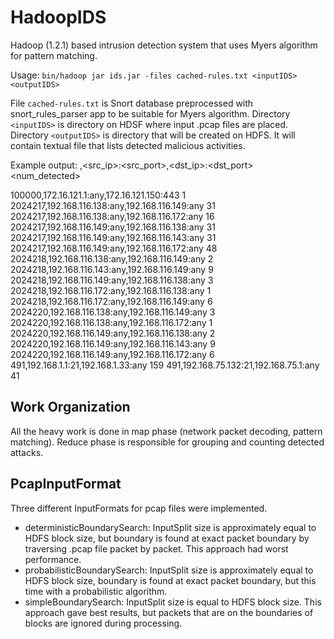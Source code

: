 # HadoopIDS

Hadoop (1.2.1) based intrusion detection system that uses Myers algorithm for pattern matching. 

Usage: `bin/hadoop jar ids.jar -files cached-rules.txt <inputIDS> <outputIDS>`

File `cached-rules.txt` is Snort database preprocessed with snort_rules_parser app to be suitable for Myers algorithm.
Directory `<inputIDS>` is directory on HDSF where input .pcap files are placed. 
Directory `<outputIDS>` is directory that will be created on HDFS. It will contain textual file that lists detected malicious activities. 

Example output:
<sid>,<src_ip>:<src_port>,<dst_ip>:<dst_port>	<num_detected>

100000,172.16.121.1:any,172.16.121.150:443	1
2024217,192.168.116.138:any,192.168.116.149:any	31
2024217,192.168.116.138:any,192.168.116.172:any	16
2024217,192.168.116.149:any,192.168.116.138:any	31
2024217,192.168.116.149:any,192.168.116.143:any	31
2024217,192.168.116.149:any,192.168.116.172:any	48
2024218,192.168.116.138:any,192.168.116.149:any	2
2024218,192.168.116.143:any,192.168.116.149:any	9
2024218,192.168.116.149:any,192.168.116.138:any	3
2024218,192.168.116.172:any,192.168.116.138:any	1
2024218,192.168.116.172:any,192.168.116.149:any	6
2024220,192.168.116.138:any,192.168.116.149:any	3
2024220,192.168.116.138:any,192.168.116.172:any	1
2024220,192.168.116.149:any,192.168.116.138:any	2
2024220,192.168.116.149:any,192.168.116.143:any	9
2024220,192.168.116.149:any,192.168.116.172:any	6
491,192.168.1.1:21,192.168.1.33:any	159
491,192.168.75.132:21,192.168.75.1:any	41

## Work Organization
All the heavy work is done in map phase (network packet decoding, pattern matching). Reduce phase is responsible for grouping and counting detected attacks.

## PcapInputFormat 
Three different InputFormats for pcap files were implemented. 
* deterministicBoundarySearch: InputSplit size is approximately equal to HDFS block size, but boundary is found at exact packet boundary by traversing .pcap file packet by packet. This approach had worst performance. 
* probabilisticBoundarySearch: InputSplit size is approximately equal to HDFS block size, boundary is found at exact packet boundary, but this time with a probabilistic algorithm. 
* simpleBoundarySearch: InputSplit size is equal to HDFS block size. This approach gave best results, but packets that are on the boundaries of blocks are ignored during processing. 
